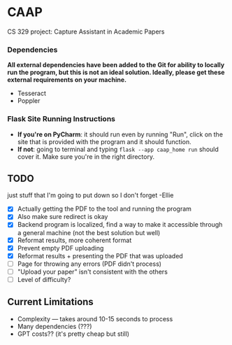 # CAAP
CS 329 project: Capture Assistant in Academic Papers

### Dependencies
**All external dependencies have been added to the Git for ability to locally run the program, but this is not an ideal solution. Ideally, please get these external requirements on your machine.**
- Tesseract
- Poppler


### Flask Site Running Instructions
- **If you're on PyCharm**: it should run even by running "Run", click on the site that is provided with the program and it should function.
- **If not**: going to terminal and typing `flask --app caap_home run` should cover it. Make sure you're in the right directory.


## TODO
just stuff that I'm going to put down so I don't forget -Ellie

- [x] Actually getting the PDF to the tool and running the program
- [x] Also make sure redirect is okay
- [x] Backend program is localized, find a way to make it accessible through a general machine (not the best solution but well)
- [x] Reformat results, more coherent format
- [x] Prevent empty PDF uploading
- [x] Reformat results + presenting the PDF that was uploaded
- [ ] Page for throwing any errors (PDF didn't process)
- [ ] "Upload your paper" isn't consistent with the others
- [ ] Level of difficulty?

## Current Limitations
- Complexity — takes around 10-15 seconds to process
- Many dependencies (???)
- GPT costs?? (it's pretty cheap but still)